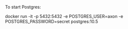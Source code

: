 

To start Postgres:

docker run -it -p 5432:5432 -e POSTGRES_USER=axon -e POSTGRES_PASSWORD=secret postgres:10.5